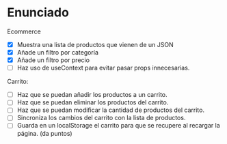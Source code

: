 # Enunciado
Ecommerce
- [x] Muestra una lista de productos que vienen de un JSON
- [x] Añade un filtro por categoría
- [x] Añade un filtro por precio
- [ ] Haz uso de useContext para evitar pasar props innecesarias.

Carrito:
- [ ] Haz que se puedan añadir los productos a un carrito.
- [ ] Haz que se puedan eliminar los productos del carrito.
- [ ] Haz que se puedan modificar la cantidad de productos del carrito.
- [ ] Sincroniza los cambios del carrito con la lista de productos.
- [ ] Guarda en un localStorage el carrito para que se recupere al recargar la página. (da puntos)
